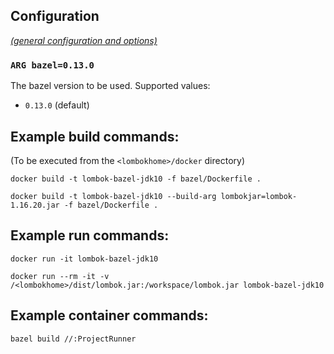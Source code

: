 ## Configuration

[_(general configuration and options)_](../readme.md)

### `ARG bazel=0.13.0`

The bazel version to be used. Supported values:

- `0.13.0` (default)

## Example build commands:

(To be executed from the `<lombokhome>/docker` directory)

```
docker build -t lombok-bazel-jdk10 -f bazel/Dockerfile .

docker build -t lombok-bazel-jdk10 --build-arg lombokjar=lombok-1.16.20.jar -f bazel/Dockerfile .
```

## Example run commands:

```
docker run -it lombok-bazel-jdk10

docker run --rm -it -v /<lombokhome>/dist/lombok.jar:/workspace/lombok.jar lombok-bazel-jdk10
```

## Example container commands:

```
bazel build //:ProjectRunner
```
